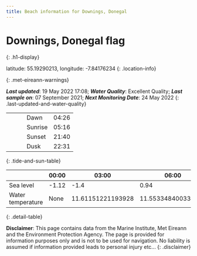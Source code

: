 ```yaml
---
title: Beach information for Downings, Donegal
---
```

# Downings, Donegal <span class="material-icons blue-flag" alt="This a Blue Flag beach">flag</span>
{: .h1-display}

latitude: 55.19290213, longitude: -7.84176234
{: .location-info}


{: .met-eireann-warnings}

___Last updated___: 19 May 2022 17:08; ___Water Quality___: Excellent Quality;
___Last sample on___: 07 September 2021; ___Next Monitoring Date___: 24 May 2022
{: .last-updated-and-water-quality}

|   |   |   |   |   |
|---|---|---|---|---|
|   |   |   | Dawn  | 04:26 |
|   |   |   | Sunrise  | 05:16 |
|   |   |   | Sunset  | 21:40 |
|   |   |   | Dusk  | 22:31 |
{: .tide-and-sun-table}

<div></div>

| | 00:00 | 03:00 | 06:00 | 09:00 | 12:00 | 15:00 | 18:00 | 21:00 |
|---|---|---|---|---|---|---|---|---|
| Sea level | -1.12 | -1.4 | 0.94 | 1.26| -0.95 | -1.46 | 0.87 | 1.67 |
| Water temperature | None | 11.61151221193928 | 11.553348400330508 | 11.56222045837333 | 11.687000446077915 | 11.829570320483516 | 11.857350647280505 | 11.839906963070424 |
{: .detail-table}

__Disclaimer__: This page contains data from the Marine Institute,
Met Eireann and the Environment Protection Agency. The page is provided for
information purposes only and is not to be used for navigation. No liability
is assumed if information provided leads to personal injury etc...
{: .disclaimer}